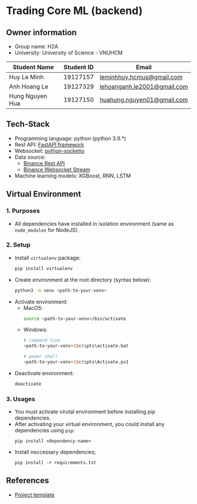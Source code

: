 # Trading Core ML (backend)

## Owner information
- Group name: H2A
- University: University of Science - VNUHCM

| Student Name    | Student ID | Email                       |
| --------------- | ---------- | --------------------------- |
| Huy Le Minh     | 19127157   | leminhhuy.hcmus@gmail.com   |
| Anh Hoang Le    | 19127329   | lehoanganh.le2001@gmail.com |
| Hung Nguyen Hua | 19127150   | huahung.nguyen01@gmail.com  |


## Tech-Stack
- Programming language: python (python 3.9.*)
- Rest API: [FastAPI framework](https://fastapi.tiangolo.com/)
- Websocket: [python-socketio](https://python-socketio.readthedocs.io/en/latest/)
- Data source:
    - [Binance Rest API](https://binance-docs.github.io/apidocs/spot/en/#introduction)
    - [Binance Websocket Stream](https://github.com/LUCIT-Systems-and-Development/unicorn-binance-websocket-api)
- Machine learning models: XGBoost, RNN, LSTM

## Virtual Environment
### 1. Purposes
- All dependencies have installed in isolation environment (same as `node_modules` for NodeJS).

### 2. Setup
- Install `virtualenv` package:
    ```sh
    pip install virtualenv
    ```
- Create environment at the root directory (syntax below):
    ```sh
    python3 -m venv <path-to-your-venv>
    ```
- Activate environment:
    - MacOS:
        ```sh
        source <path-to-your-venv>/bin/activate
        ```
    - Windows:
        ```sh
        # command line
        <path-to-your-venv>\Scripts\activate.bat

        # power shell
        <path-to-your-venv>\Scripts\Activate.ps1
        ```
- Deactivate environment:
    ```sh
    deactivate
    ```

### 3. Usages
- You must activate virutal environment before installing pip dependencies.
- After activating your virtual environment, you could install any dependencies using `pip`:
    ```
    pip install <dependency-name>
    ```
- Install neccessary dependencies;
    ```
    pip install -r requirements.txt
    ```

## References
- [Project template](https://github.com/Aeternalis-Ingenium/FastAPI-Backend-Template/tree/trunk/backend/src)